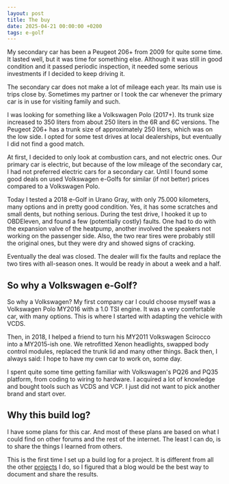 ```yaml
---
layout: post
title: The buy
date: 2025-04-21 00:00:00 +0200
tags: e-golf
---
```

My secondary car has been a Peugeot 206+ from 2009 for quite some time. It
lasted well, but it was time for something else. Although it was still in good
condition and it passed periodic inspection, it needed some serious investments
if I decided to keep driving it.

The secondary car does not make a lot of mileage each year. Its main use is
trips close by. Sometimes my partner or I took the car whenever the primary car
is in use for visiting family and such.

I was looking for something like a Volkswagen Polo (2017+). Its trunk size
increased to 350 liters from about 250 liters in the 6R and 6C versions. The
Peugeot 206+ has a trunk size of approximately 250 liters, which was on the
low side. I opted for some test drives at local dealerships, but eventually I
did not find a good match.

At first, I decided to only look at combustion cars, and not electric ones. Our
primary car is electric, but because of the low mileage of the secondary car,
I had not preferred electric cars for a secondary car. Until I found some good
deals on used Volkswagen e-Golfs for similar (if not better) prices compared to
a Volkswagen Polo.

Today I tested a 2018 e-Golf in Urano Gray, with only 75.000 kilometers, many
options and in pretty good condition. Yes, it has some scratches and small
dents, but nothing serious. During the test drive, I hooked it up to OBDEleven,
and found a few (potentially costly) faults. One had to do with the expansion
valve of the heatpump, another involved the speakers not working on the
passenger side. Also, the two rear tires were probably still the original ones,
but they were dry and showed signs of cracking.

Eventually the deal was closed. The dealer will fix the faults and replace the
two tires with all-season ones. It would be ready in about a week and a half.

## So why a Volkswagen e-Golf?
So why a Volkswagen? My first company car I could choose myself was a
Volkswagen Polo MY2016 with a 1.0 TSI engine. It was a very comfortable car,
with many options. This is where I started with adapting the vehicle with VCDS.

Then, in 2018, I helped a friend to turn his MY2011 Volkswagen Scirocco into a
MY2015-ish one. We retrofitted Xenon headlights, swapped body control modules,
replaced the trunk lid and many other things. Back then, I always said: I hope
to have my own car to work on, some day.

I spent quite some time getting familiar with Volkswagen's PQ26 and PQ35
platform, from coding to wiring to hardware. I acquired a lot of knowledge and
bought tools such as VCDS and VCP. I just did not want to pick another brand
and start over.

## Why this build log?
I have some plans for this car. And most of these plans are based on what I
could find on other forums and the rest of the internet. The least I can do, is
to share the things I learned from others.

This is the first time I set up a build log for a project. It is different from
all the other [projects][1] I do, so I figured that a blog would be the best
way to document and share the results.

[1]: https://github.com/basilfx
